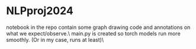 # NLPproj2024

notebook in the repo contain some graph drawing code and annotations on what we expect/observe.\\
main.py is created so torch models run more smoothly. (Or in my case, runs at least)\\
